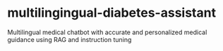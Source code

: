# multilingingual-diabetes-assistant
Multilingual medical chatbot with accurate and personalized medical guidance using RAG and instruction tuning
